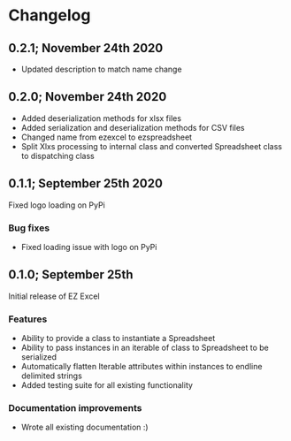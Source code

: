 # Changelog

## 0.2.1; November 24th 2020

- Updated description to match name change

## 0.2.0; November 24th 2020

- Added deserialization methods for xlsx files
- Added serialization and deserialization methods for CSV files
- Changed name from ezexcel to ezspreadsheet
- Split Xlxs processing to internal class and converted Spreadsheet class to dispatching class

## 0.1.1; September 25th 2020

Fixed logo loading on PyPi

### Bug fixes

- Fixed loading issue with logo on PyPi

## 0.1.0; September 25th

Initial release of EZ Excel

### Features

- Ability to provide a class to instantiate a Spreadsheet
- Ability to pass instances in an iterable of class to Spreadsheet to be serialized
- Automatically flatten Iterable attributes within instances to endline delimited strings
- Added testing suite for all existing functionality

### Documentation improvements

- Wrote all existing documentation :)
